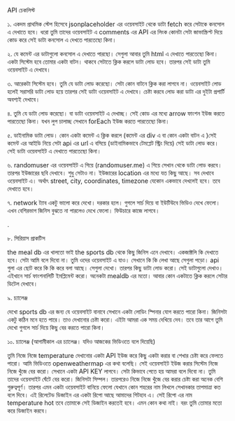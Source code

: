 API চেকলিস্ট 

১. একদম প্রাথমিক স্টেপ হিসেবে jsonplaceholder এর ওয়েবসাইট থেকে ডাটা fetch করে সেটাকে কনসোল এ দেখাতে হবে। ধরো তুমি তাদের ওয়েবসাইট এ comments এর API এর লিংক কোনটা সেটা জাভাস্ক্রিপ্ট দিয়ে কোড করে সেই ডাটা কনসোল এ দেখতে পারতেছো কিনা। 

২. যে কমেন্ট এর ডাটাগুলো কনসোল এ দেখাতে পারছো। সেগুলা আবার তুমি html এ দেখাতে পারতেছো কিনা। একটা সিস্টেম হবে তোমার একটা বাটন। থাকবে সেটাতে ক্লিক করলে ডাটা লোড হবে। তারপর সেই ডাটা তুমি ওয়েবসাইট এ দেখাবে। 

৩. আরেকটা সিস্টেম হবে। তুমি যে ডাটা লোড করেছো। সেটা কোন বাটনে ক্লিক করা লাগবে না। ওয়েবসাইট লোড হলেই সরাসরি ডাটা লোড হয়ে তারপর সেই ডাটা ওয়েবসাইট এ দেখাবে। চেষ্টা করবে লোড করা ডাটা এর দুইটা প্রপার্টি অবশ্যই দেখাবে। 

৪. তুমি যে ডাটা লোড করেছো। বা ডাটা ওয়েবসাইট এ দেখাচ্ছ। সেই কোড এর মধ্যে arrow ফাংশন ইউজ করতে পারতেছো কিনা। যখন লুপ চালাচ্ছ সেখানে forEach ইউজ করতে পারতেছো কিনা। 

৫. ডাইনামিক ডাটা লোড। কোন একটা কমেন্ট এ ক্লিক করলে (কমেন্ট এর div এ বা কোন একটা বাটন এ )সেই কমেন্ট এর আইডি নিয়ে সেটা
 api এর url এ বসিয়ে (ডাইনামিকভাবে টেমপ্লেট স্ট্রিং দিয়ে) সেই ডাটা লোড করে। সেই ডাটা ওয়েবসাইট এ দেখাতে পারতেছো কিনা। 



৬. randomuser এর ওয়েবসাইট এ গিয়ে (randomuser.me) এ গিয়ে সেখান থেকে ডাটা লোড করবে। তারপর ইউজারের ছবি দেখাবে। শুধু সেটাও না। ইউজারের location এর মধ্যে যত কিছু আছে। সব দেখাবে ওয়েবসাইট এ। অর্থাৎ street, city, coordinates, timezone যেকোন একভাবে দেখলেই হবে। তবে দেখাতে হবে। 



৭. network ট্যাব একটু ভালো করে দেখো। দরকার হলে। গুগলে সার্চ দিয়ে বা ইউটিউবে ভিডিও দেখে ফেলো। এখন বেশিরভাগ জিনিস বুঝতে না পারলেও দেখে ফেলো। ফিউচারে কাজে লাগবে। 

.

৮. সিরিয়াস প্রাকটিস 

the meal db এর খালতো ভাই the sports db থেকে কিছু জিনিস এনে দেখাবে। একজাক্টলি কি দেখাতে হবে। সেটা আমি বলে দিবো না। তুমি ওদের ওয়েবসাইট এ যাও। সেখানে কি কি লেখা আছে সেগুলা পড়ো। api গুলা এর ছোট করে কি কি করে বলা আছে। সেগুলা দেখো। তারপর কিছু ডাটা লোড করো। সেই ডাটাগুলো দেখাও। এইখানে সার্চ ফাংশনালিটি ইমপ্লিমেন্ট করো। অনেকটা mealdb এর মতো। আবার কোন একটাতে ক্লিক করলে সেটার ডিটেল দেখাবে। 

৯. চ্যালেঞ্জ

দেখো sports db এর জন্য যে ওয়েবসাইট বানাবে সেখানে একটা লোডিং স্পিনার যোগ করতে পারো কিনা। জিনিসটা একটু কঠিন মনে হতে পারে। তাও দেখানোর চেষ্টা করো। এইটা আমরা এক সময় দেখিয়ে দেব। তবে তার আগে তুমি দেখো গুগলে সার্চ দিয়ে কিছু বের করতে পারো কিনা।  

১০. চ্যালেঞ্জ (আগামীকাল এর চ্যালেঞ্জ। যদিও আজকের ভিডিওতে বলে দিয়েছি)

তুমি নিজে নিজে temperature দেখানোর একটা API ইউজ করে কিছু একটা করার বা শেখার চেষ্টা করে ফেলতে পারো। আমি ভিডিওতে openweathermap এর কথা বলেছি। সেই ওয়েবসাইট ইউজ করার সিস্টেম নিজে নিজে খুঁজে বের করো। সেখানে একটা API KEY লাগবে। সেটা কিভাবে পেতে হয় আমরা বলে দিবো না। তুমি তাদের ওয়েবসাইট ঘেঁটে বের করো। জিনিসটা সিম্পল। তারপরেও নিজে নিজে খুঁজে বের করার চেষ্টা করা অনেক বেশি গুরুত্বপূর্ণ। তারপর এমন একটা ওয়েবসাইট বানিয়ে ফেলো যেখানে কোন শহরের নাম লিখলে সেখানকার তাপমাত্রা কত বলে দিবে। এই রিলেটেড ডিজাইন এর একটা রিপো আছে আমাদের গিটহাব এ। সেই রিপো এর নাম temperature hot তবে তোমাকে সেই ডিজাইন
করতেই হবে। এমন কোন কথা নাই। বরং তুমি তোমার মতো করে ডিজাইন করবে। 

